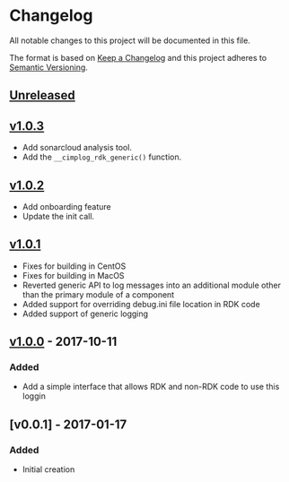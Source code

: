 # Changelog
All notable changes to this project will be documented in this file.

The format is based on [Keep a Changelog](http://keepachangelog.com/en/1.0.0/)
and this project adheres to [Semantic Versioning](http://semver.org/spec/v2.0.0.html).

## [Unreleased]

## [v1.0.3]
- Add sonarcloud analysis tool.
- Add the `__cimplog_rdk_generic()` function.

## [v1.0.2]
- Add onboarding feature
- Update the init call.

## [v1.0.1]
- Fixes for building in CentOS
- Fixes for building in MacOS
- Reverted generic API to log messages into an additional module other than the primary module of a component
- Added support for overriding debug.ini file location in RDK code
- Added support of generic logging

## [v1.0.0] - 2017-10-11
### Added
- Add a simple interface that allows RDK and non-RDK code to use this loggin

## [v0.0.1] - 2017-01-17
### Added
- Initial creation

[Unreleased]: https://github.com/Comcast/cimplog/compare/v1.0.3...HEAD
[v1.0.3]: https://github.com/Comcast/cimplog/compare/v1.0.2...v1.0.3
[v1.0.2]: https://github.com/Comcast/cimplog/compare/v1.0.1...v1.0.2
[v1.0.1]: https://github.com/Comcast/cimplog/compare/v1.0.0...v1.0.1
[v1.0.0]: https://github.com/Comcast/cimplog/compare/v0.0.1...v1.0.0
